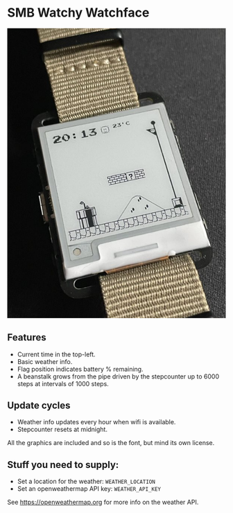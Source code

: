 # SMB Watchy Watchface

![SMB](watchy-smb.png)

## Features

- Current time in the top-left.
- Basic weather info.
- Flag position indicates battery % remaining.
- A beanstalk grows from the pipe driven by the stepcounter up to 6000 steps at intervals of 1000 steps.

## Update cycles

- Weather info updates every hour when wifi is available.
- Stepcounter resets at midnight.

All the graphics are included and so is the font, but mind its own license.

## Stuff you need to supply:

- Set a location for the weather: `WEATHER_LOCATION`
- Set an openweathermap API key: `WEATHER_API_KEY`

See https://openweathermap.org for more info on the weather API.